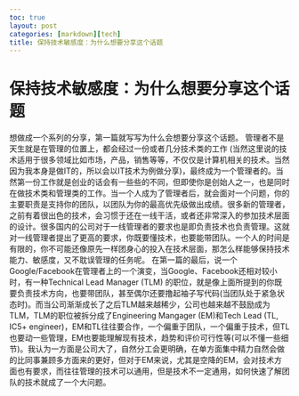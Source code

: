 ```yaml
---
toc: true
layout: post
categories: [markdown][tech]
title: 保持技术敏感度：为什么想要分享这个话题
---
```

# 保持技术敏感度：为什么想要分享这个话题
想做成一个系列的分享，第一篇就写写为什么会想要分享这个话题。
管理者不是天生就是在管理的位置上，都会经过一份或者几分技术类的工作 (当然这里说的技术适用于很多领域比如市场，产品，销售等等，不仅仅是计算机相关的技术。当然因为我本身是做IT的，所以会以IT技术为例做分享)，最终成为一个管理者的。当然第一份工作就是创业的话会有一些些的不同，但即使你是创始人之一，也是同时在做技术类和管理类的工作。当一个人成为了管理者后，就会面对一个问题，你的主要职责是支持你的团队，以团队为你的最高优先级做出成绩。很多新的管理者，之前有着很出色的技术，会习惯于还在一线干活，或者还非常深入的参加技术层面的设计。很多国内的公司对于一线管理者的要求也是即负责技术也负责管理。这就对一线管理者提出了更高的要求，你既要懂技术，也要能带团队。一个人的时间是有限的，你不可能还像原先一样团身心的投入在技术层面，那怎么样能够保持技术能力、敏感度，又不耽误管理的任务呢。
在第一篇的最后，说一个Google/Facebook在管理者上的一个演变，当Google、Facebook还相对较小时，有一种Technical Lead Manager (TLM) 的职位，就是像上面所提到的你既要负责技术方向，也要带团队，甚至偶尔还要撸起袖子写代码(当团队处于紧急状态时)。而当公司渐渐成长了之后TLM越来越稀少，公司也越来越不鼓励成为TLM，TLM的职位被拆分成了Engineering Mangager (EM)和Tech Lead (TL, IC5+ engineer)，EM和TL往往要合作，一个偏重于团队，一个偏重于技术，但TL也要动一些管理，EM也要能理解现有技术，趋势和评价可行性等(可以不懂一些细节)。我认为一方面是公司大了，自然分工会更明确，在单方面集中精力自然会做的比同事兼顾多方面来的更好，但对于EM来说，尤其是空降的EM，会对技术方面也有要求，而往往管理的技术可以通用，但是技术不一定通用，如何快速了解团队的技术就成了一个大问题。
